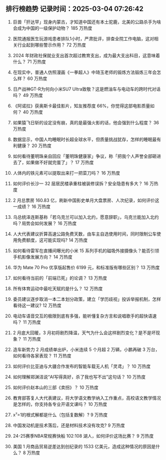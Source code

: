 
## 排行榜趋势 记录时间：2025-03-04 07:26:42
  
  1. 巨兽「犴达罕」现身内蒙古，才知道中国还有本土驼鹿，北美的公路杀手为啥会成为中国的一级保护动物？ 185 万热度
    
  2. 医院通报医生玩游戏患者排队1小时，严肃批评，排查全院工作电脑，这对相关行业起到哪些警示作用？ 72 万热度
    
  3. 2024 年财政社保就业支出首次超过教育支出，成为最大支出科目，这意味着什么？ 71 万热度
    
  4. 在现实中，普通人仿照漫画《一拳超人》中琦玉老师的锻炼方法锻炼三年会怎么样？ 60 万热度
    
  5. 日产战神GT-R为何向小米SU7 Ultra致敬？这是燃油车与电动车的跨时代对话吗？ 49 万热度
    
  6. 《阿诺拉》获奥斯卡最佳影片，知友推荐度 66%，你觉得这部电影质量如何？ 40 万热度
    
  7. 如果猿飞日斩的设定没有崩，真的是最强火影的话，他会强到什么程度？ 36 万热度
    
  8. 数据显示，中国人均睡眠时长超全球水平，但质量挑战犹存，怎样的睡眠最有利健康？ 20 万热度
    
  9. 如何看待董明珠亲自回应「董明珠健康家」争议，称「把我个人声誉全部砸进去了，如果做不好就完蛋了」？ 17 万热度
    
  10. 人体内的铁元素可以提取出来打一把菜刀吗？ 16 万热度
    
  11. 如何评价长沙一 32 层居民楼承重柱被装修误拆？安全隐患有多大？ 16 万热度
    
  12. 2 月总票房 160.83 亿，刷新中国影史单月大盘票房、人次纪录，如何评价这一成绩？ 16 万热度
    
  13. 乌总统泽连斯基称「若乌克兰可以加入北约，愿意辞职」，乌克兰能加入北约吗？局势会如何发展？ 16 万热度
    
  14. 人大代表建议折算高速公路免费天数，由车主自选使用时间，同时限制公车使用免费额度，这可能实现吗? 14 万热度
    
  15. 如何看待雷军在直播间曝光的小米 15 系列手机的磁吸外接摄像头？能否引领手机影像发展方向？ 14 万热度
    
  16. 华为 Mate 70 Pro 优享版起售价 6199 元，和标准版有哪些区别？ 13 万热度
    
  17. 如何看待当前的「前端已死」的论调？ 13 万热度
    
  18. 所有体育运动中最吃天赋的是什么？ 12 万热度
    
  19. 委员建议逐步取消一本二本划分政策，建立「学历歧视」投诉举报机制，怎样看待这一建议? 12 万热度
    
  20. 电动车语音交互的极限到底有多强，能听懂复杂方言和说唱歌手的超快语速吗？ 11 万热度
    
  21. 2 月底大回暖，3 月初将剧烈降温，天气为什么会这样剧烈变化？是不是坏现象？ 11 万热度
    
  22. 造车新势力 2 月成绩单出炉，小米连续 5 个月超 2 万辆，小鹏再破 3 万台，如何看待各家表现？ 11 万热度
    
  23. 如何评价比亚迪与大疆合作发布的智能车载无人机「灵鸢」？ 10 万热度
    
  24. 如何理解郑渊洁说“AI写得真好，杀了我也写不出”这句话？ 10 万热度
    
  25. 如何评价赵本山的三部《卖拐》？ 10 万热度
    
  26. 教育部答复人大代表建议，将大学语文教学纳入工作重点，高校语文教学情况是怎样的，你支持各专业开语文课吗？ 10 万热度
    
  27. x⁷=1的根式解都是什么（包括复数解）? 9 万热度
    
  28. 中国发动机是技术落后，还是材料技术没有攻克? 9 万热度
    
  29. 24-25赛季NBA常规赛快船 102:108 湖人，如何评价这场比赛？ 9 万热度
    
  30. 美国 1 月商品贸易逆差达到创纪录的 1533 亿美元，造成这种情况的原因是什么？ 8 万热度
    